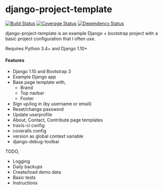 # django-project-template
[![Build Status](https://travis-ci.org/bartromgens/django-project-template.svg?branch=master)](https://travis-ci.org/bartromgens/django-project-template) [![Coverage Status](https://coveralls.io/repos/github/bartromgens/django-project-template/badge.svg?branch=master)](https://coveralls.io/github/bartromgens/django-project-template?branch=master) [![Dependency Status](https://gemnasium.com/badges/github.com/bartromgens/django-project-template.svg)](https://gemnasium.com/github.com/bartromgens/django-project-template)

django-project-template is an example Django + bootstrap project with a basic project configuration that I often use. 

Requires Python 3.4+ and Django 1.10+

#### Features

- Django 1.10 and Bootstrap 3 
- Example Django app
- Base page template with,
  - Brand
  - Top navbar
  - Footer
- Sign up/log in (by username or email)
- Reset/change password
- Update userprofile
- About, Contact, Contribute page templates
- travis-ci config
- coveralls config
- version as global context variable
- django-debug-toolbar

TODO,
- Logging
- Daily backups
- Create/load demo data
- Basic tests
- Instructions
